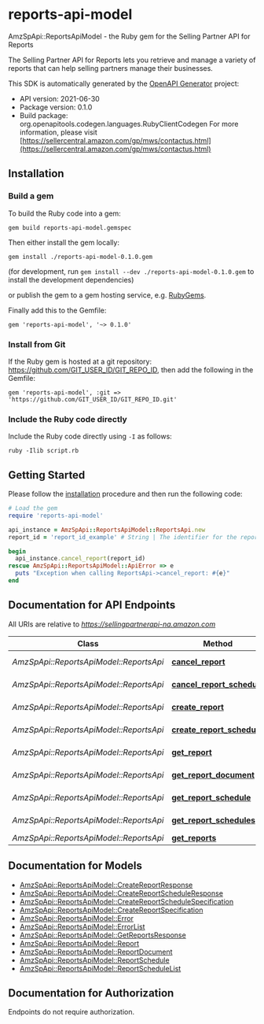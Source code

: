 # reports-api-model

AmzSpApi::ReportsApiModel - the Ruby gem for the Selling Partner API for Reports

The Selling Partner API for Reports lets you retrieve and manage a variety of reports that can help selling partners manage their businesses.

This SDK is automatically generated by the [OpenAPI Generator](https://openapi-generator.tech) project:

- API version: 2021-06-30
- Package version: 0.1.0
- Build package: org.openapitools.codegen.languages.RubyClientCodegen
For more information, please visit [https://sellercentral.amazon.com/gp/mws/contactus.html](https://sellercentral.amazon.com/gp/mws/contactus.html)

## Installation

### Build a gem

To build the Ruby code into a gem:

```shell
gem build reports-api-model.gemspec
```

Then either install the gem locally:

```shell
gem install ./reports-api-model-0.1.0.gem
```

(for development, run `gem install --dev ./reports-api-model-0.1.0.gem` to install the development dependencies)

or publish the gem to a gem hosting service, e.g. [RubyGems](https://rubygems.org/).

Finally add this to the Gemfile:

    gem 'reports-api-model', '~> 0.1.0'

### Install from Git

If the Ruby gem is hosted at a git repository: https://github.com/GIT_USER_ID/GIT_REPO_ID, then add the following in the Gemfile:

    gem 'reports-api-model', :git => 'https://github.com/GIT_USER_ID/GIT_REPO_ID.git'

### Include the Ruby code directly

Include the Ruby code directly using `-I` as follows:

```shell
ruby -Ilib script.rb
```

## Getting Started

Please follow the [installation](#installation) procedure and then run the following code:

```ruby
# Load the gem
require 'reports-api-model'

api_instance = AmzSpApi::ReportsApiModel::ReportsApi.new
report_id = 'report_id_example' # String | The identifier for the report. This identifier is unique only in combination with a seller ID.

begin
  api_instance.cancel_report(report_id)
rescue AmzSpApi::ReportsApiModel::ApiError => e
  puts "Exception when calling ReportsApi->cancel_report: #{e}"
end

```

## Documentation for API Endpoints

All URIs are relative to *https://sellingpartnerapi-na.amazon.com*

Class | Method | HTTP request | Description
------------ | ------------- | ------------- | -------------
*AmzSpApi::ReportsApiModel::ReportsApi* | [**cancel_report**](docs/ReportsApi.md#cancel_report) | **DELETE** /reports/2021-06-30/reports/{reportId} | 
*AmzSpApi::ReportsApiModel::ReportsApi* | [**cancel_report_schedule**](docs/ReportsApi.md#cancel_report_schedule) | **DELETE** /reports/2021-06-30/schedules/{reportScheduleId} | 
*AmzSpApi::ReportsApiModel::ReportsApi* | [**create_report**](docs/ReportsApi.md#create_report) | **POST** /reports/2021-06-30/reports | 
*AmzSpApi::ReportsApiModel::ReportsApi* | [**create_report_schedule**](docs/ReportsApi.md#create_report_schedule) | **POST** /reports/2021-06-30/schedules | 
*AmzSpApi::ReportsApiModel::ReportsApi* | [**get_report**](docs/ReportsApi.md#get_report) | **GET** /reports/2021-06-30/reports/{reportId} | 
*AmzSpApi::ReportsApiModel::ReportsApi* | [**get_report_document**](docs/ReportsApi.md#get_report_document) | **GET** /reports/2021-06-30/documents/{reportDocumentId} | 
*AmzSpApi::ReportsApiModel::ReportsApi* | [**get_report_schedule**](docs/ReportsApi.md#get_report_schedule) | **GET** /reports/2021-06-30/schedules/{reportScheduleId} | 
*AmzSpApi::ReportsApiModel::ReportsApi* | [**get_report_schedules**](docs/ReportsApi.md#get_report_schedules) | **GET** /reports/2021-06-30/schedules | 
*AmzSpApi::ReportsApiModel::ReportsApi* | [**get_reports**](docs/ReportsApi.md#get_reports) | **GET** /reports/2021-06-30/reports | 


## Documentation for Models

 - [AmzSpApi::ReportsApiModel::CreateReportResponse](docs/CreateReportResponse.md)
 - [AmzSpApi::ReportsApiModel::CreateReportScheduleResponse](docs/CreateReportScheduleResponse.md)
 - [AmzSpApi::ReportsApiModel::CreateReportScheduleSpecification](docs/CreateReportScheduleSpecification.md)
 - [AmzSpApi::ReportsApiModel::CreateReportSpecification](docs/CreateReportSpecification.md)
 - [AmzSpApi::ReportsApiModel::Error](docs/Error.md)
 - [AmzSpApi::ReportsApiModel::ErrorList](docs/ErrorList.md)
 - [AmzSpApi::ReportsApiModel::GetReportsResponse](docs/GetReportsResponse.md)
 - [AmzSpApi::ReportsApiModel::Report](docs/Report.md)
 - [AmzSpApi::ReportsApiModel::ReportDocument](docs/ReportDocument.md)
 - [AmzSpApi::ReportsApiModel::ReportSchedule](docs/ReportSchedule.md)
 - [AmzSpApi::ReportsApiModel::ReportScheduleList](docs/ReportScheduleList.md)


## Documentation for Authorization

Endpoints do not require authorization.


